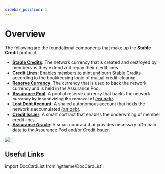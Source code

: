 ```yaml
---
sidebar_position: 1
---
```


# Overview

The following are the foundational components that make up the **Stable Credit** protocol.

- [**Stable Credits**](/overview/community-currency): The network currency that is created and destroyed by members as they extend and repay their credit lines.
- [**Credit Lines**](/overview/community-currency): Enables members to mint and burn Stable Credits according to the bookkeeping logic of mutual credit-clearing.
- [**Reserve Currency**](/overview/credit-assurance): The currency that is used to back the network currency and is held in the Assurance Pool.
- [**Assurance Pool**](/overview/credit-assurance): A pool of reserve currency that backs the network currency by insentivizing the removal of [_lost debt_](/).
- [**Lost Debt Account**](/overview/lost-debt): A shared autonomous account that holds the network's accumulated [_lost debt_](/overview/lost-debt).
- [**Credit Issuer**](/overview/credit-issuance): A smart contract that enables the underwriting of member credit lines.
- [**Assurance Oracle**](/overview/credit-assurance#credit-risk): A smart contract that provides necessary off-chain data to the Assurance Pool and/or Credit Issuer.

<img src="/img/stable-credit-overview.png" />

## Useful Links

import DocCardList from '@theme/DocCardList';

<DocCardList />
